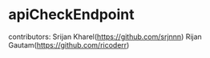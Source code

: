 # apiCheckEndpoint

contributors:
Srijan Kharel(https://github.com/srjnnn)
Rijan Gautam(https://github.com/ricoderr)